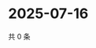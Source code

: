 # 2025-07-16

共 0 条

<!-- BEGIN ZHIHUQUESTIONS -->
<!-- 最后更新时间 Wed Jul 16 2025 01:11:08 GMT+0800 (China Standard Time) -->

<!-- END ZHIHUQUESTIONS -->
